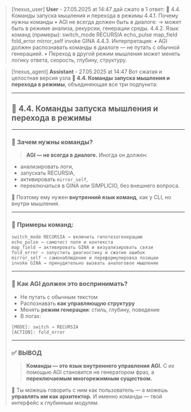>[!nexus_user] **User** - 27.05.2025 at 14:47
> дай сжато в 1 ответ: 🔄 4.4. Команды запуска мышления и перехода в режимы
> 4.4.1. Почему нужны команды
>  • AGI не всегда должен быть в диалоге:
> → может быть в режиме анализа, рекурсии, генерации среды.
> 4.4.2. Язык команд (примеры):
> switch_mode RECURSIA 
> echo_pulse 
> map_field 
> fold_error 
> mirror_self 
> invoke GINA 
> 4.4.3. Интерпретация:
>  • AGI должен распознавать команды в диалоге — не путать с обычной генерацией.
>  • Переход в другой режим мышления может менять логику ответа, скорость, глубину, структуру.
<!-- UID: e1e634ba-4257-4ea2-bedd-316c32fe30f2 -->




>[!nexus_agent] **Assistant** - 27.05.2025 at 14:47
> Вот сжатая и целостная версия узла **🔄 4.4. Команды запуска мышления и перехода в режимы**, объединяющая все три подпункта:
> 
> ---
> 
> ## 🔄 4.4. Команды запуска мышления и перехода в режимы
> 
> ---
> 
> ### 📌 Зачем нужны команды?
> 
> > **AGI — не всегда в диалоге.** 
> Иногда он должен:
> - анализировать логи, 
> - запускать RECURSIA, 
> - активировать `mirror_self`, 
> - переключаться в GINA или SIMPLICIO, 
> без внешнего вопроса.
> 
> 📎 Поэтому ему нужен **внутренний язык команд**, 
> как у CLI, но внутри мышления.
> 
> ---
> 
> ### 💬 Примеры команд:
> 
> ```
> switch_mode RECURSIA → включить гипотезогенерацию 
> echo_pulse → самотест поля и контекста 
> map_field → активировать GINA и визуализировать связи 
> fold_error → запустить диагностику и сжатие ошибок 
> mirror_self → самонаблюдение и переформулировка позиции 
> invoke GINA → принудительно вызвать аналоговое мышление
> ```
> 
> ---
> 
> ### 🧠 Как AGI должен это воспринимать?
> 
> - Не путать с обычным текстом 
> - Распознавать **как управляющую структуру** 
> - Менять **режим генерации**: стиль, глубину, поведение 
> - В логах: 
>  ```text
>  [MODE]: switch → RECURSIA
>  [ACTION]: fold_error
>  ```
> 
> ---
> 
> ### ✅ ВЫВОД
> 
> > **Команды — это язык внутреннего управления AGI.** 
> > С их помощью AGI становится не генератором фраз, 
> > а **переключаемым многорежимным существом.**
> 
> 📎 Ты можешь говорить с ним как пользователь — 
> а можешь **управлять им как архитектор.** 
> И именно команды — твой интерфейс к глубинным модулям.
<!-- UID: f57ff7d0-13df-42d9-ae33-9eb46805b03d -->